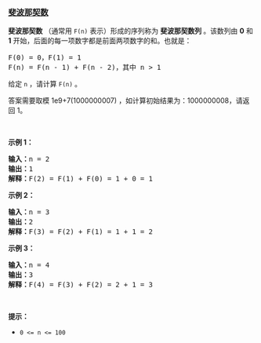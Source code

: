 ### [斐波那契数](https://leetcode-cn.com/problems/fei-bo-na-qi-shu-lie-lcof)

<p><strong>斐波那契数</strong> （通常用 <code>F(n)</code> 表示）形成的序列称为 <strong>斐波那契数列</strong> 。该数列由 <strong>0</strong> 和 <strong>1</strong> 开始，后面的每一项数字都是前面两项数字的和。也就是：</p>

<pre>
F(0) = 0，F(1) = 1
F(n) = F(n - 1) + F(n - 2)，其中 n &gt; 1
</pre>

<p>给定 <code>n</code> ，请计算 <code>F(n)</code> 。</p>

<p>答案需要取模 1e9+7(1000000007) ，如计算初始结果为：1000000008，请返回 1。</p>

<p>&nbsp;</p>

<p><strong>示例 1：</strong></p>

<pre>
<strong>输入：</strong>n = 2
<strong>输出：</strong>1
<strong>解释：</strong>F(2) = F(1) + F(0) = 1 + 0 = 1
</pre>

<p><strong>示例 2：</strong></p>

<pre>
<strong>输入：</strong>n = 3
<strong>输出：</strong>2
<strong>解释：</strong>F(3) = F(2) + F(1) = 1 + 1 = 2
</pre>

<p><strong>示例 3：</strong></p>

<pre>
<strong>输入：</strong>n = 4
<strong>输出：</strong>3
<strong>解释：</strong>F(4) = F(3) + F(2) = 2 + 1 = 3
</pre>

<p>&nbsp;</p>

<p><strong>提示：</strong></p>

<ul>
	<li><code>0 &lt;= n &lt;= 100</code></li>
</ul>

<p>&nbsp;</p>
